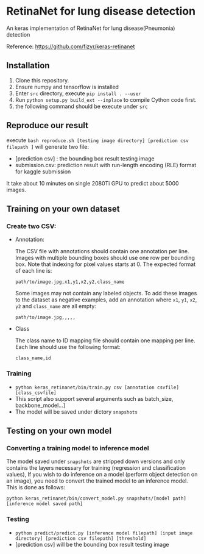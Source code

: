 RetinaNet for lung disease detection
===

An keras implementation of RetinaNet for lung disease(Pneumonia) detection

Reference: https://github.com/fizyr/keras-retinanet

## Installation 

1. Clone this repository.
2. Ensure numpy and tensorflow is installed
3. Enter `src` directory, execute `pip install . --user`
4. Run `python setup.py build_ext --inplace` to compile Cython code first.
5. the following command should be execute under `src`

## Reproduce our result

execute `bash reproduce.sh [testing image directory] [prediction csv filepath ]` will generate two file:

* [prediction csv] : the bounding box result testing image
* submission.csv: prediction result  with run-length encoding (RLE) format for kaggle submission

It take about 10 minutes on single 2080Ti GPU to predict about 5000 images.

## Training on your own dataset

### Create two CSV:
* Annotation: 

  The CSV file with annotations should contain one annotation per line. Images with multiple bounding boxes should use one row per bounding box. Note that indexing for pixel values starts at 0. The expected format of each line is:
  ```
  path/to/image.jpg,x1,y1,x2,y2,class_name
  ```
  
  Some images may not contain any labeled objects. To add these images to the dataset as negative examples, add an annotation where `x1`, `y1`, `x2`, `y2` and `class_name` are all empty:

  ```
  path/to/image.jpg,,,,,
  ```

* Class

  The class name to ID mapping file should contain one mapping per line. Each line should use the following format:

  ```
  class_name,id
  ```

### Training

* `python keras_retinanet/bin/train.py csv [annotation csvfile] [class_csvfile]`
* This script also support several arguments such as batch_size, backbone_model…]
* The model will be saved under dictory `snapshots`

## Testing on your own model

### Converting a training model to inference model

The model  saved under `snapshots` are stripped down versions  and only contains the layers necessary for training (regression and classification values),  If you wish to do inference on a model (perform object detection on an image), you need to convert the trained model to an inference model. This is done as follows:

`python keras_retinanet/bin/convert_model.py snapshots/[model path] [inference model saved path]`

### Testing

* `python predict/predict.py [inference model filepath] [input image directory] [prediction csv filepath] [threshold]`
* [prediction csv] will be the bounding box result testing image


